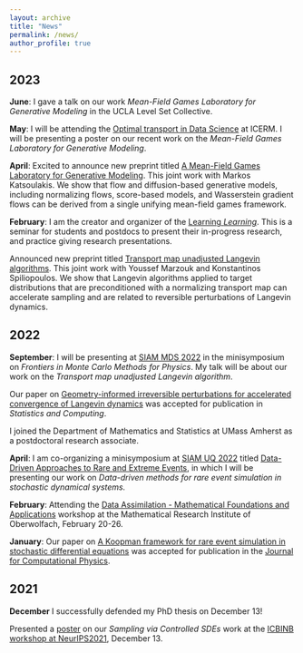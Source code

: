 ```yaml
---
layout: archive
title: "News"
permalink: /news/
author_profile: true
---
```


## 2023

**June**: I gave a talk on our work *Mean-Field Games Laboratory for Generative Modeling* in the UCLA Level Set Collective. 


**May**: I will be attending the [Optimal transport in Data Science](https://icerm.brown.edu/topical_workshops/tw-23-otds/) at ICERM. I will be presenting a poster on our recent work on the *Mean-Field Games Laboratory for Generative Modeling*.

**April**: Excited to announce new preprint titled [A Mean-Field Games Laboratory for Generative Modeling](https://arxiv.org/abs/2304.13534). This joint work with Markos Katsoulakis. We show that flow and diffusion-based generative models, including normalizing flows, score-based models, and Wasserstein gradient flows can be derived from a single unifying mean-field games framework. 

**February**: I am the creator and organizer of the [Learning *Learning*](https://www.umass.edu/mathematics-statistics/seminars/learning-learning-seminar). This is a seminar for students and postdocs to present their in-progress research, and practice giving research presentations. 

Announced  new preprint titled [Transport map unadjusted Langevin algorithms](https://arxiv.org/abs/2302.07227). This joint work with Youssef Marzouk and Konstantinos Spiliopoulos. We show that Langevin algorithms applied to target distributions that are preconditioned with a normalizing transport map can accelerate sampling and are related to reversible perturbations of Langevin dynamics. 

## 2022

**September**: I will be presenting at [SIAM MDS 2022](https://www.siam.org/conferences/cm/conference/mds22) in the minisymposium on *Frontiers in Monte Carlo Methods for Physics*. My talk will be about our work on the *Transport map unadjusted Langevin algorithm*.

Our paper on [Geometry-informed irreversible perturbations for accelerated convergence of Langevin dynamics](https://link.springer.com/article/10.1007/s11222-022-10147-6) was accepted for publication in *Statistics and Computing*. 

I joined the Department of Mathematics and Statistics at UMass Amherst as a postdoctoral research associate. 

**April**: I am co-organizing a minisymposium at [SIAM UQ 2022](https://www.siam.org/conferences/cm/conference/uq22) titled [Data-Driven Approaches to Rare and Extreme Events](https://meetings.siam.org/sess/dsp_programsess.cfm?SESSIONCODE=73425), in which I will be presenting our work on *Data-driven methods for rare event simulation in stochastic dynamical systems.*

**February**: Attending the [Data Assimilation - Mathematical Foundations and Applications](https://www.mfo.de/occasion/2208/www_view) workshop at the Mathematical Research Institute of Oberwolfach, February 20-26. 

**January**: Our paper on [A Koopman framework for rare event simulation in stochastic differential equations](https://arxiv.org/abs/2101.07330) was accepted for publication in the [Journal for Computational Physics](https://www.sciencedirect.com/science/article/abs/pii/S0021999122000870). 


## 2021
**December**
I successfully defended my PhD thesis on December 13!

 Presented a [poster](https://benjzhang.github.io/files/icbinb_poster.pdf) on our _Sampling via Controlled SDEs_ work at the [ICBINB workshop at NeurIPS2021](https://i-cant-believe-its-not-better.github.io/neurips2021/), December 13.